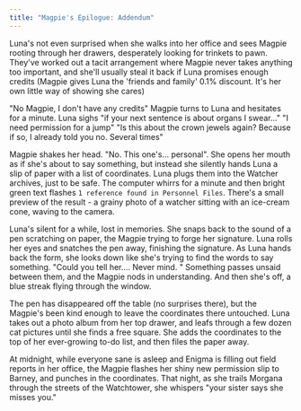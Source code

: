 ```yaml
---
title: "Magpie's Epilogue: Addendum"
---
```


Luna's not even surprised when she walks into her office and sees Magpie rooting through her drawers, desperately looking for trinkets to pawn. They've worked out a tacit arrangement where Magpie never takes anything too important, and she'll usually steal it back if Luna promises enough credits (Magpie gives Luna the 'friends and family' 0.1% discount. It's her own little way of showing she cares)

"No Magpie, I don't have any credits"
Magpie turns to Luna and hesitates for a minute. Luna sighs "if your next sentence is about organs I swear..."
"I need permission for a jump"
"Is this about the crown jewels again? Because if so, I already told you no. Several times"

Magpie shakes her head. "No. This one's... personal". She opens her mouth as if she's about to say something, but instead she silently hands Luna a slip of paper with a list of coordinates.
Luna plugs them into the Watcher archives, just to be safe. The computer whirrs for a minute and then bright green text flashes `1 reference found in Personnel Files`. There's a small preview of the result - a grainy photo of a watcher sitting with an ice-cream cone, waving to the camera.

Luna's silent for a while, lost in memories. She snaps back to the sound of a pen scratching on paper, the Magpie trying to forge her signature. Luna rolls her eyes and snatches the pen away, finishing the signature.
As Luna hands back the form, she looks down like she's trying to find the words to say something. "Could you tell her.... Never mind. "
Something passes unsaid between them, and the Magpie nods in understanding. And then she's off, a blue streak flying through the window.

The pen has disappeared off the table (no surprises there), but the Magpie's been kind enough to leave the coordinates there untouched. Luna takes out a photo album from her top drawer, and leafs through a few dozen cat pictures until she finds a free square. She adds the coordinates to the top of her ever-growing to-do list, and then files the paper away.

At midnight, while everyone sane is asleep and Enigma is filling out field reports in her office, the Magpie flashes her shiny new permission slip to Barney, and punches in the coordinates.
That night, as she trails Morgana through the streets of the Watchtower, she whispers "your sister says she misses you."


